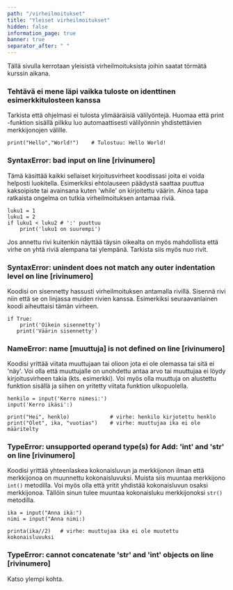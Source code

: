 ```yaml
---
path: "/virheilmoitukset"
title: "Yleiset virheilmoitukset"
hidden: false
information_page: true
banner: true
separator_after: " "
---
```


Tällä sivulla kerrotaan yleisistä virheilmoituksista joihin saatat törmätä kurssin aikana.

### Tehtävä ei mene läpi vaikka tuloste on identtinen esimerkkitulosteen kanssa

Tarkista että ohjelmasi ei tulosta ylimääräisiä välilyöntejä. Huomaa että print -funktion sisällä pilkku luo automaattisesti välilyönnin yhdistettävien merkkijonojen välille.

    print("Hello","World!")    # Tulostuu: Hello World!

### SyntaxError: bad input on line [rivinumero]

Tämä käsittää kaikki sellaiset kirjoitusvirheet koodissasi joita ei voida helposti luokitella. Esimerkiksi ehtolauseen päädystä saattaa puuttua kaksoipiste tai avainsana kuten 'while' on kirjoitettu väärin. Ainoa tapa ratkaista ongelma on tutkia virheilmoituksen antamaa riviä.

    luku1 = 1
    luku1 = 2
    if luku1 < luku2 # ':' puuttuu
        print('luku1 on suurempi')

Jos annettu rivi kuitenkin näyttää täysin oikealta on myös mahdollista että virhe on yhtä riviä alempana tai ylempänä. Tarkista siis myös nuo rivit.

### SyntaxError: unindent does not match any outer indentation level on line [rivinumero]

Koodisi on sisennetty hassusti virheilmoituksen antamalla rivillä. Sisennä rivi niin että se on linjassa muiden rivien kanssa.
Esimerkiksi seuraavanlainen koodi aiheuttaisi tämän virheen.

    if True:
        print('Oikein sisennetty')
       print('Väärin sisennetty')


### NameError: name [muuttuja] is not defined on line [rivinumero]

Koodisi yrittää viitata muuttujaan tai olioon jota ei ole olemassa tai sitä ei 'näy'. Voi olla että muuttujalle on unohdettu antaa arvo tai muuttujaa ei löydy kirjoitusvirheen takia (kts. esimerkki). Voi myös olla muuttuja on alustettu funktion sisällä ja siihen on yritetty viitata funktion ulkopuolella.

    henkilo = input('Kerro nimesi:')
    input('Kerro ikäsi':)

    print("Hei", henklo)             # virhe: henkilo kirjotettu henklo
    print("Olet", ika, "vuotias")    # virhe: muuttujaa ika ei ole määritelty

### TypeError: unsupported operand type(s) for Add: 'int' and 'str' on line [rivinumero]

Koodisi yrittää yhteenlaskea kokonaisluvun ja merkkijonon ilman että merkkijonoa on muunnettu kokonaisluvuksi. Muista siis muuntaa merkkijono `int()` metodilla. Voi myös olla että yritit yhdistää kokonaisluvun osaksi merkkijonoa. Tällöin sinun tulee muuntaa kokonaisluku merkkijonoksi `str()` metodilla.


    ika = input("Anna ikä:")
    nimi = input("Anna nimi:)

    printa(ika//2)   # virhe: muuttujaa ika ei ole muutettu kokonaisluvuksi

### TypeError: cannot concatenate 'str' and 'int' objects on line [rivinumero]

Katso ylempi kohta.
